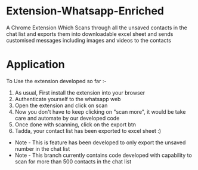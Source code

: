 # Extension-Whatsapp-Enriched
A Chrome Extension Which Scans through all the unsaved contacts in the chat list and exports them into downloadable excel sheet and sends customised messages including images and videos to the contacts

# Application

To Use the extension developed so far :-

1. As usual, First install the extension into your browser
2. Authenticate yourself to the whatsapp web
3. Open the extension and click on scan
4. Now you don't have to keep clicking on "scan more", it would be take care and automate by our developed code
5. Once done with scanning, click on the export btn
6. Tadda, your contact list has been exported to excel sheet :)

* Note - This is feature has been developed to only export the unsaved number in the chat list
* Note - This branch currently contains code developed with capability to scan for more than 500 contacts in the chat list
